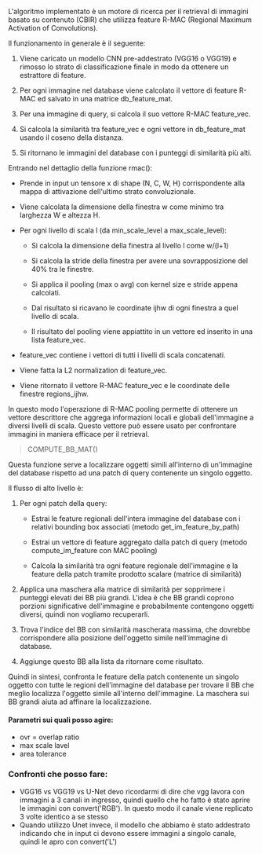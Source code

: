 L'algoritmo implementato è un motore di ricerca per il retrieval di immagini basato su contenuto (CBIR) che utilizza feature R-MAC (Regional Maximum Activation of Convolutions).

Il funzionamento in generale è il seguente:

1. Viene caricato un modello CNN pre-addestrato (VGG16 o VGG19) e rimosso lo strato di classificazione finale in modo da ottenere un estrattore di feature.

2. Per ogni immagine nel database viene calcolato il vettore di feature R-MAC ed salvato in una matrice db_feature_mat.

3. Per una immagine di query, si calcola il suo vettore R-MAC feature_vec. 

4. Si calcola la similarità tra feature_vec e ogni vettore in db_feature_mat usando il coseno della distanza.

5. Si ritornano le immagini del database con i punteggi di similarità più alti.


Entrando nel dettaglio della funzione rmac():

- Prende in input un tensore x di shape (N, C, W, H) corrispondente alla mappa di attivazione dell'ultimo strato convoluzionale.

- Viene calcolata la dimensione della finestra w come minimo tra larghezza W e altezza H.

- Per ogni livello di scala l (da min_scale_level a max_scale_level):

  - Si calcola la dimensione della finestra al livello l come w/(l+1)

  - Si calcola la stride della finestra per avere una sovrapposizione del 40% tra le finestre.

  - Si applica il pooling (max o avg) con kernel size e stride appena calcolati.

  - Dal risultato si ricavano le coordinate ijhw di ogni finestra a quel livello di scala.

  - Il risultato del pooling viene appiattito in un vettore ed inserito in una lista feature_vec.

- feature_vec contiene i vettori di tutti i livelli di scala concatenati. 

- Viene fatta la L2 normalization di feature_vec.

- Viene ritornato il vettore R-MAC feature_vec e le coordinate delle finestre regions_ijhw.

In questo modo l'operazione di R-MAC pooling permette di ottenere un vettore descrittore che aggrega informazioni locali e globali dell'immagine a diversi livelli di scala. Questo vettore può essere usato per confrontare immagini in maniera efficace per il retrieval.



> COMPUTE_BB_MAT()


Questa funzione serve a localizzare oggetti simili all'interno di un'immagine del database rispetto ad una patch di query contenente un singolo oggetto.

Il flusso di alto livello è:

1. Per ogni patch della query:
    - Estrai le feature regionali dell'intera immagine del database con i relativi bounding box associati (metodo get_im_feature_by_path)

    - Estrai un vettore di feature aggregato dalla patch di query (metodo compute_im_feature con MAC pooling)

    - Calcola la similarità tra ogni feature regionale dell'immagine e la feature della patch tramite prodotto scalare (matrice di similarità)

2. Applica una maschera alla matrice di similarità per sopprimere i punteggi elevati dei BB più grandi. L'idea è che BB grandi coprono porzioni significative dell'immagine e probabilmente contengono oggetti diversi, quindi non vogliamo recuperarli.

3. Trova l'indice del BB con similarità mascherata massima, che dovrebbe corrispondere alla posizione dell'oggetto simile nell'immagine di database.

4. Aggiunge questo BB alla lista da ritornare come risultato.

Quindi in sintesi, confronta le feature della patch contenente un singolo oggetto con tutte le regioni dell'immagine del database per trovare il BB che meglio localizza l'oggetto simile all'interno dell'immagine. La maschera sui BB grandi aiuta ad affinare la localizzazione.


#### Parametri sui quali posso agire:
- ovr = overlap ratio
- max scale lavel
- area tolerance


### Confronti che posso fare:
- VGG16 vs VGG19 vs U-Net
devo ricordarmi di dire che vgg lavora con immagini a 3 canali in ingresso, quindi quello che ho fatto è stato aprire le immagini con convert('RGB'). In questo modo il canale viene replicato 3 volte identico a se stesso
- Quando utilizzo Unet invece, il modello che abbiamo è stato addestrato indicando che in input ci devono essere immagini a singolo canale, quindi le apro con convert('L')